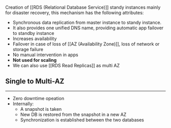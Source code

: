 Creation of [[RDS (Relational Database Service)]] standy instances mainly for disaster recovery, this mechanism has the following attributes:
- Synchronous data replication from master instance to standy instance.
- It also provides one unified DNS name, providing automatic app failover to standby instance
- Increases availability
- Failover in case of loss of [[AZ (Availability Zone)]], loss of network or storage failure
- No manual intervention in apps
- __Not used for scaling__
- We can also use [[RDS Read Replicas]] as multi AZ

## Single to Multi-AZ
---
- Zero downtime opeation
- Internally:
	- A snapshot is taken
	- New DB is restored from the snapshot in a new AZ
	- Synchronization is established between the two databases
